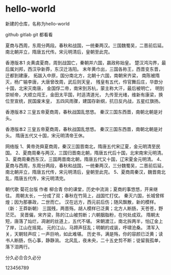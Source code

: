 # hello-world
新建的仓库，名称为hello-world

github gitlab git 都看看

夏商与西周，东周分两段。春秋和战国，一统秦两汉。三国魏蜀吴，二晋前后延。南北朝并立，隋唐五代传。宋元明清后，皇朝至此完。

香港版本1
炎黄虞夏商，周到战国亡，秦朝并六国，嬴政称始皇。
楚汉鸿沟界，最后属刘邦，西汉孕新莽，东汉迁洛阳。
末年黄巾出，三国各称王，西晋变东晋，迁都到建康，
拓跋入中原，国分南北方，北朝十六国，南朝宋齐梁，
南陈被隋灭，杨广输李唐，大唐曾改周，武后则天皇，
残皇有五代，伶官舞后庄，华歆分十国，北宋灭南唐，
金国俘二帝，南宋到苏杭，蒙主称大汗，最后被明亡，
明到崇帧帝，大顺立闯王，金田太平国，时适清道光，
九传至光绪，维新有康梁，换位至宣统，民国废末皇，
五四风雨骤，建国存新纲，抗日反内战，五星红旗扬。

香港版本2
三皇五帝夏商周，春秋战国乱悠悠。
秦汉三国东西晋，南朝北朝是对头。

香港版本2
三皇五帝夏商周，春秋战国乱悠悠。
秦汉三国东西晋，南朝北朝是对头。
隋唐五代又十国，宋元明清帝王休。

网络版
1、黄帝尧舜夏商周，秦汉三国晋南北，隋唐五代宋辽夏，金元明清至民国。
2、夏商周秦与两汉，三国归晋南北朝，隋唐五代后十国，北宋南宋元明清。
3、夏商周秦西东汉，三国两晋南北朝，隋唐五代又十国，辽宋夏金元明清。
4、夏商与西周，东周分两段，春秋和战国，一统秦两汉，三分魏蜀吴，二晋前后延，南北朝并立，隋唐五代传，宋元明清后，皇朝至此完。
5、夏商周秦汉，魏晋南北乱，隋唐五代传，宋元明清完。

朝代歌 菊花台版
作者 柳合青
你的课堂，历史中流淌；夏商的事悠悠，开来继往。
周朝太长，一分成了双；春秋在竹简上，战国忙打仗。
秦灭六国，长城曾辉煌；因为那暴政，二世而亡。
汉在远方，西元前后伤；随风飘散，新的模样。（新：王莽新朝）
三国残，两晋殇，胡人模样已泛黄；北方人断肠，天苍苍，野茫茫。
吴晋偏，宋齐梁，陈的江山被剪断；六朝胭脂粉，在何处成双。
隋朝太短，唐落了灿烂，凋谢的丝道上，五代不堪。
宋朝渡江，南北拆两半，怕辽金上了岸，江山在摇晃。
元的江山，马蹄声狂乱；明朝的戎装，呼啸沧桑。
清军入关，天朝轻声叹；一声巨响，如此难堪。
历史书，满是殇，你的容颜已泛黄；读书人断肠，伤心事，静静淌。
北风乱，夜未央，二十五史剪不断；徒留我孤单，落下泪两行。


分久必合合久必分


123456789
